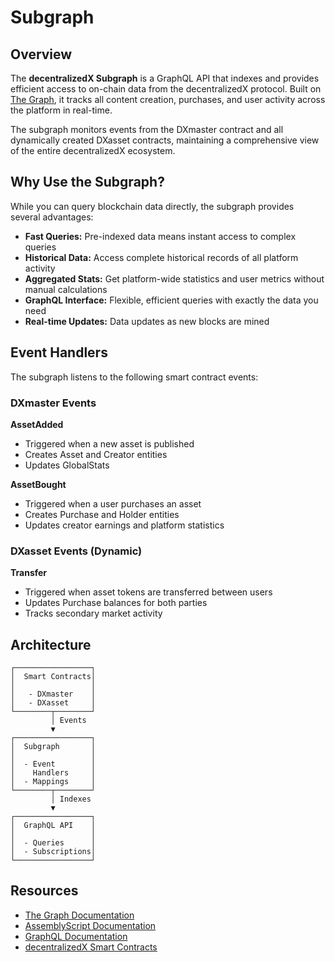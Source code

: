 # Subgraph

## Overview

The **decentralizedX Subgraph** is a GraphQL API that indexes and provides efficient access to on-chain data from the decentralizedX protocol. Built on [The Graph](https://thegraph.com/), it tracks all content creation, purchases, and user activity across the platform in real-time.

The subgraph monitors events from the DXmaster contract and all dynamically created DXasset contracts, maintaining a comprehensive view of the entire decentralizedX ecosystem.

## Why Use the Subgraph?

While you can query blockchain data directly, the subgraph provides several advantages:

* **Fast Queries:** Pre-indexed data means instant access to complex queries
* **Historical Data:** Access complete historical records of all platform activity
* **Aggregated Stats:** Get platform-wide statistics and user metrics without manual calculations
* **GraphQL Interface:** Flexible, efficient queries with exactly the data you need
* **Real-time Updates:** Data updates as new blocks are mined

## Event Handlers

The subgraph listens to the following smart contract events:

### DXmaster Events

**AssetAdded**
- Triggered when a new asset is published
- Creates Asset and Creator entities
- Updates GlobalStats

**AssetBought**
- Triggered when a user purchases an asset
- Creates Purchase and Holder entities
- Updates creator earnings and platform statistics

### DXasset Events (Dynamic)

**Transfer**
- Triggered when asset tokens are transferred between users
- Updates Purchase balances for both parties
- Tracks secondary market activity

## Architecture

```
┌─────────────────┐
│  Smart Contracts│
│                 │
│   - DXmaster    │
│   - DXasset     │
└────────┬────────┘
         │ Events
         ▼
┌─────────────────┐
│  Subgraph       │
│                 │
│  - Event        │
│    Handlers     │
│  - Mappings     │
└────────┬────────┘
         │ Indexes
         ▼
┌─────────────────┐
│  GraphQL API    │
│                 │
│  - Queries      │
│  - Subscriptions│
└─────────────────┘
```

## Resources

* [The Graph Documentation](https://thegraph.com/docs/)
* [AssemblyScript Documentation](https://www.assemblyscript.org/)
* [GraphQL Documentation](https://graphql.org/learn/)
* [decentralizedX Smart Contracts](../smart-contracts/README.md)